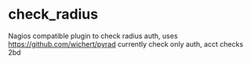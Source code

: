 # check_radius
Nagios compatible plugin to check radius auth, uses https://github.com/wichert/pyrad
currently check only auth, acct checks 2bd
